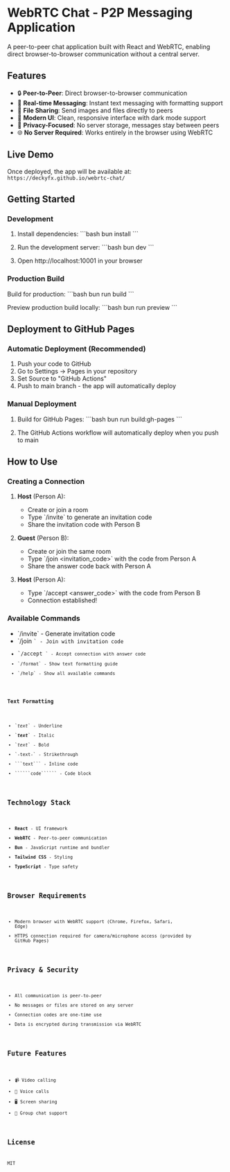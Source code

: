 # WebRTC Chat - P2P Messaging Application

A peer-to-peer chat application built with React and WebRTC, enabling direct browser-to-browser communication without a central server.

## Features

- 🔒 **Peer-to-Peer**: Direct browser-to-browser communication
- 💬 **Real-time Messaging**: Instant text messaging with formatting support
- 📁 **File Sharing**: Send images and files directly to peers
- 🎨 **Modern UI**: Clean, responsive interface with dark mode support
- 🔐 **Privacy-Focused**: No server storage, messages stay between peers
- 🌐 **No Server Required**: Works entirely in the browser using WebRTC

## Live Demo

Once deployed, the app will be available at: `https://deckyfx.github.io/webrtc-chat/`

## Getting Started

### Development

1. Install dependencies:
\`\`\`bash
bun install
\`\`\`

2. Run the development server:
\`\`\`bash
bun dev
\`\`\`

3. Open http://localhost:10001 in your browser

### Production Build

Build for production:
\`\`\`bash
bun run build
\`\`\`

Preview production build locally:
\`\`\`bash
bun run preview
\`\`\`

## Deployment to GitHub Pages

### Automatic Deployment (Recommended)

1. Push your code to GitHub
2. Go to Settings → Pages in your repository
3. Set Source to "GitHub Actions"
4. Push to main branch - the app will automatically deploy

### Manual Deployment

1. Build for GitHub Pages:
\`\`\`bash
bun run build:gh-pages
\`\`\`

2. The GitHub Actions workflow will automatically deploy when you push to main

## How to Use

### Creating a Connection

1. **Host** (Person A):
   - Create or join a room
   - Type \`/invite\` to generate an invitation code
   - Share the invitation code with Person B

2. **Guest** (Person B):
   - Create or join the same room
   - Type \`/join <invitation_code>\` with the code from Person A
   - Share the answer code back with Person A

3. **Host** (Person A):
   - Type \`/accept <answer_code>\` with the code from Person B
   - Connection established!

### Available Commands

- \`/invite\` - Generate invitation code
- \`/join <code>\` - Join with invitation code
- \`/accept <code>\` - Accept connection with answer code
- \`/format\` - Show text formatting guide
- \`/help\` - Show all available commands

### Text Formatting

- \`_text_\` - Underline
- \`___text___\` - Italic
- \`*text*\` - Bold
- \`-text-\` - Strikethrough
- \`\`\`text\`\`\` - Inline code
- \`\`\`\`\`\`code\`\`\`\`\`\` - Code block

## Technology Stack

- **React** - UI framework
- **WebRTC** - Peer-to-peer communication
- **Bun** - JavaScript runtime and bundler
- **Tailwind CSS** - Styling
- **TypeScript** - Type safety

## Browser Requirements

- Modern browser with WebRTC support (Chrome, Firefox, Safari, Edge)
- HTTPS connection required for camera/microphone access (provided by GitHub Pages)

## Privacy & Security

- All communication is peer-to-peer
- No messages or files are stored on any server
- Connection codes are one-time use
- Data is encrypted during transmission via WebRTC

## Future Features

- 📹 Video calling
- 🎤 Voice calls
- 🖥️ Screen sharing
- 👥 Group chat support

## License

MIT
